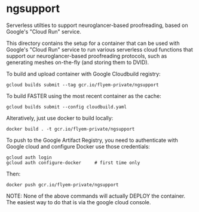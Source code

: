 ngsupport
=========

Serverless utilties to support neuroglancer-based proofreading,
based on Google's "Cloud Run" service.

This directory contains the setup for a container that can be used with
Google's "Cloud Run" service to run various serverless cloud functions
that support our neuroglancer-based proofreading protocols, such as
generating meshes on-the-fly (and storing them to DVID).

To build and upload container with Google Cloudbuild registry:

    gcloud builds submit --tag gcr.io/flyem-private/ngsupport

To build FASTER using the most recent container as the cache:

    gcloud builds submit --config cloudbuild.yaml


Alteratively, just use docker to build locally:

    docker build . -t gcr.io/flyem-private/ngsupport

To push to the Google Artifact Registry, you need to authenticate with Google cloud and configure Docker use those credentials:

    gcloud auth login
    gcloud auth configure-docker     # first time only

Then:

    docker push gcr.io/flyem-private/ngsupport


NOTE: None of the above commands will actually DEPLOY the container.
      The easiest way to do that is via the google cloud console.

